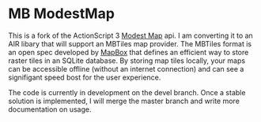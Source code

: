 MB ModestMap
============
This is a fork of the ActionScript 3 [Modest Map](http://modestmaps.com) api. I am converting it to an AIR libary that will support an MBTiles map provider. The MBTiles format is an open spec developed by [MapBox](http://www.mapbox.com") that defines an efficient way to store raster tiles in an SQLite database. By storing map tiles locally, your maps can be accessible offline (without an internet connection) and can see a signifigant speed bost for the user experience.

The code is currently in development on the devel branch. Once a stable solution is implemented, I will merge the master branch and write more documentation on usage.

